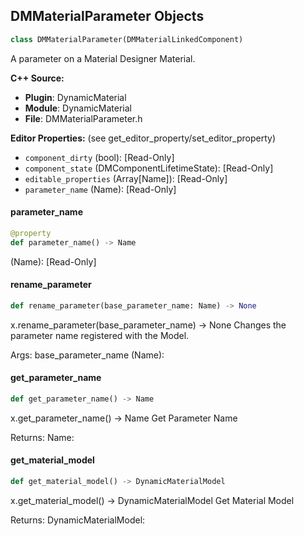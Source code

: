 ## DMMaterialParameter Objects

```python
class DMMaterialParameter(DMMaterialLinkedComponent)
```

A parameter on a Material Designer Material.

**C++ Source:**

- **Plugin**: DynamicMaterial
- **Module**: DynamicMaterial
- **File**: DMMaterialParameter.h

**Editor Properties:** (see get_editor_property/set_editor_property)

- ``component_dirty`` (bool):  [Read-Only]
- ``component_state`` (DMComponentLifetimeState):  [Read-Only]
- ``editable_properties`` (Array[Name]):  [Read-Only]
- ``parameter_name`` (Name):  [Read-Only]

<a id="unreal.DMMaterialParameter.parameter_name"></a>

#### parameter_name

```python
@property
def parameter_name() -> Name
```

(Name):  [Read-Only]

<a id="unreal.DMMaterialParameter.rename_parameter"></a>

#### rename_parameter

```python
def rename_parameter(base_parameter_name: Name) -> None
```

x.rename_parameter(base_parameter_name) -> None
Changes the parameter name registered with the Model.

Args:
    base_parameter_name (Name):

<a id="unreal.DMMaterialParameter.get_parameter_name"></a>

#### get_parameter_name

```python
def get_parameter_name() -> Name
```

x.get_parameter_name() -> Name
Get Parameter Name

Returns:
    Name:

<a id="unreal.DMMaterialParameter.get_material_model"></a>

#### get_material_model

```python
def get_material_model() -> DynamicMaterialModel
```

x.get_material_model() -> DynamicMaterialModel
Get Material Model

Returns:
    DynamicMaterialModel:

<a id="unreal.DMMaterialValueDynamic"></a>